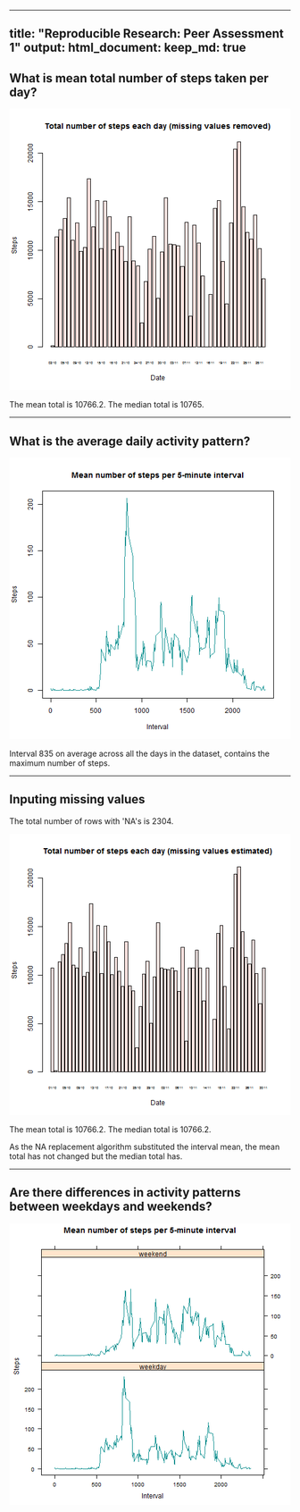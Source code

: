 
---
title: "Reproducible Research: Peer Assessment 1"
output: 
  html_document:
    keep_md: true
---



## What is mean total number of steps taken per day?

![plot of chunk TotalStepsNoNA](figure/TotalStepsNoNA-1.png) 

The mean total is 10766.2.  The median total is 10765.

---

## What is the average daily activity pattern?

![plot of chunk DailyActivity](figure/DailyActivity-1.png) 

Interval 835 on average across all the days in the dataset, contains the maximum number of steps.

---

## Inputing missing values

The total number of rows with 'NA's is 2304.

![plot of chunk TotalStepsWithNA](figure/TotalStepsWithNA-1.png) 

The mean total is 10766.2.  The median total is 10766.2.

As the NA replacement algorithm substituted the interval mean, the mean total has not changed but the median total has.

---

## Are there differences in activity patterns between weekdays and weekends?

![plot of chunk WeeklyActivity](figure/WeeklyActivity-1.png) 




